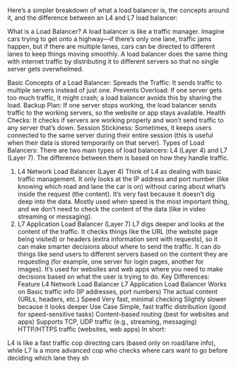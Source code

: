 Here’s a simpler breakdown of what a load balancer is, the concepts around it, and the difference between an L4 and L7 load balancer:

What is a Load Balancer?
A load balancer is like a traffic manager. Imagine cars trying to get onto a highway—if there’s only one lane, traffic jams happen, but if there are multiple lanes, cars can be directed to different lanes to keep things moving smoothly. A load balancer does the same thing with internet traffic by distributing it to different servers so that no single server gets overwhelmed.

Basic Concepts of a Load Balancer:
Spreads the Traffic: It sends traffic to multiple servers instead of just one.
Prevents Overload: If one server gets too much traffic, it might crash; a load balancer avoids this by sharing the load.
Backup Plan: If one server stops working, the load balancer sends traffic to the working servers, so the website or app stays available.
Health Checks: It checks if servers are working properly and won’t send traffic to any server that’s down.
Session Stickiness: Sometimes, it keeps users connected to the same server during their entire session (this is useful when their data is stored temporarily on that server).
Types of Load Balancers:
There are two main types of load balancers: L4 (Layer 4) and L7 (Layer 7). The difference between them is based on how they handle traffic.

1. L4 Network Load Balancer (Layer 4)
Think of L4 as dealing with basic traffic management. It only looks at the IP address and port number (like knowing which road and lane the car is on) without caring about what’s inside the request (the content).
It’s very fast because it doesn’t dig deep into the data.
Mostly used when speed is the most important thing, and we don’t need to check the content of the data (like in video streaming or messaging).
2. L7 Application Load Balancer (Layer 7)
L7 digs deeper and looks at the content of the traffic. It checks things like the URL (the website page being visited) or headers (extra information sent with requests), so it can make smarter decisions about where to send the traffic.
It can do things like send users to different servers based on the content they are requesting (for example, one server for login pages, another for images).
It’s used for websites and web apps where you need to make decisions based on what the user is trying to do.
Key Differences:
Feature	L4 Network Load Balancer	L7 Application Load Balancer
Works on	Basic traffic info (IP addresses, port numbers)	The actual content (URLs, headers, etc.)
Speed	Very fast, minimal checking	Slightly slower because it looks deeper
Use Case	Simple, fast traffic distribution (good for speed-sensitive tasks)	Content-based routing (best for websites and apps)
Supports	TCP, UDP traffic (e.g., streaming, messaging)	HTTP/HTTPS traffic (websites, web apps)
In short:

L4 is like a fast traffic cop directing cars (based only on road/lane info), while
L7 is a more advanced cop who checks where cars want to go before deciding which lane they sh
